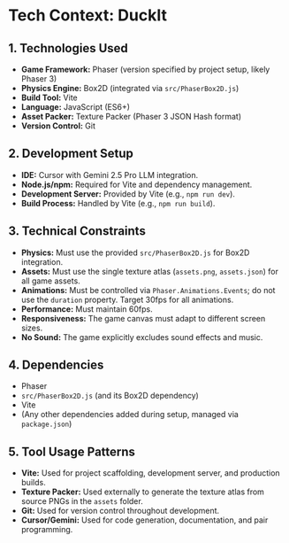 # Tech Context: DuckIt

## 1. Technologies Used

- **Game Framework:** Phaser (version specified by project setup, likely Phaser 3)
- **Physics Engine:** Box2D (integrated via `src/PhaserBox2D.js`)
- **Build Tool:** Vite
- **Language:** JavaScript (ES6+)
- **Asset Packer:** Texture Packer (Phaser 3 JSON Hash format)
- **Version Control:** Git

## 2. Development Setup

- **IDE:** Cursor with Gemini 2.5 Pro LLM integration.
- **Node.js/npm:** Required for Vite and dependency management.
- **Development Server:** Provided by Vite (e.g., `npm run dev`).
- **Build Process:** Handled by Vite (e.g., `npm run build`).

## 3. Technical Constraints

- **Physics:** Must use the provided `src/PhaserBox2D.js` for Box2D integration.
- **Assets:** Must use the single texture atlas (`assets.png`, `assets.json`) for all game assets.
- **Animations:** Must be controlled via `Phaser.Animations.Events`; do not use the `duration` property. Target 30fps for all animations.
- **Performance:** Must maintain 60fps.
- **Responsiveness:** The game canvas must adapt to different screen sizes.
- **No Sound:** The game explicitly excludes sound effects and music.

## 4. Dependencies

- Phaser
- `src/PhaserBox2D.js` (and its Box2D dependency)
- Vite
- (Any other dependencies added during setup, managed via `package.json`)

## 5. Tool Usage Patterns

- **Vite:** Used for project scaffolding, development server, and production builds.
- **Texture Packer:** Used externally to generate the texture atlas from source PNGs in the `assets` folder.
- **Git:** Used for version control throughout development.
- **Cursor/Gemini:** Used for code generation, documentation, and pair programming.
